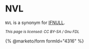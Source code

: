 # NVL

`NVL` is a synonym for [IFNULL](ifnull.md).

<sub>_This page is licensed: CC BY-SA / Gnu FDL_</sub>

{% @marketo/form formId="4316" %}
